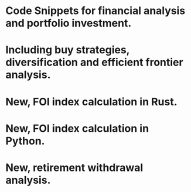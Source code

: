 # Code Snippets for financial analysis and portfolio investment.
# Including buy strategies, diversification and efficient frontier analysis.
# New, FOI index calculation in Rust.
# New, FOI index calculation in Python.
# New, retirement withdrawal analysis.
# 
